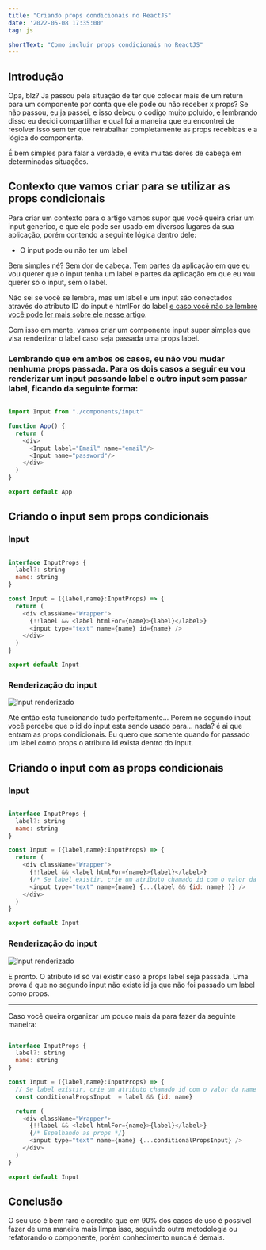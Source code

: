 ```yaml
---
title: "Criando props condicionais no ReactJS"
date: '2022-05-08 17:35:00'
tag: js

shortText: "Como incluir props condicionais no ReactJS"
---
```



## Introdução

Opa, blz? Ja passou pela situação de ter que colocar mais de um return para um componente por conta que ele pode ou não receber x props? Se não passou, eu ja passei, e isso deixou o codigo muito poluido, e lembrando disso eu decidi compartilhar e qual foi a maneira que eu encontrei de resolver isso sem ter que retrabalhar completamente as props recebidas e a lógica do componente.

É bem simples para falar a verdade, e evita muitas dores de cabeça em determinadas situações.

## Contexto que vamos criar para se utilizar as props condicionais

Para criar um contexto para o artigo vamos supor que você queira criar um input generico, e que ele pode ser usado em diversos lugares da sua aplicação, porém contendo a seguinte lógica dentro dele:

- O input pode ou não ter um label

Bem simples né? Sem dor de cabeça. Tem partes da aplicação em que eu vou querer que o input tenha um label e partes da aplicação em que eu vou querer só o input, sem o label.

Não sei se você se lembra, mas um label e um input são conectados através do atributo ID do input e htmlFor do label [e caso você não se lembre você pode ler mais sobre ele nesse artigo](https://css-tricks.com/html-inputs-and-labels-a-love-story/#:~:text=There%20are%20two%20ways%20to,input%20and%20holding%20its%20hand).

Com isso em mente, vamos criar um componente input super simples que visa renderizar o label caso seja passada uma props label.

### Lembrando que em ambos os casos, eu não vou mudar nenhuma props passada. Para os dois casos a seguir eu vou renderizar um input passando label e outro input sem passar label, ficando da seguinte forma:

```javascript

import Input from "./components/input"

function App() {
  return (
    <div>
      <Input label="Email" name="email"/>
      <Input name="password"/>
    </div>
  )
}

export default App


```

## Criando o input sem props condicionais

### Input

```javascript

interface InputProps {
  label?: string
  name: string
}

const Input = ({label,name}:InputProps) => {
  return (
    <div className="Wrapper">
      {!!label && <label htmlFor={name}>{label}</label>}
      <input type="text" name={name} id={name} />
    </div>
  )
}

export default Input

```

### Renderização do input
![Input renderizado](https://res.cloudinary.com/dezwlfeyb/image/upload/v1652033438/Blog/sem-condicional_nxlxj1.png)

Até então esta funcionando tudo perfeitamente... Porém no segundo input você percebe que o id do input esta sendo usado para... nada? é ai que entram as props condicionais. Eu quero que somente quando for passado um label como props o atributo id exista dentro do input. 

## Criando o input com as props condicionais

### Input

```javascript

interface InputProps {
  label?: string
  name: string
}

const Input = ({label,name}:InputProps) => {
  return (
    <div className="Wrapper">
      {!!label && <label htmlFor={name}>{label}</label>}
      {/* Se label existir, crie um atributo chamado id com o valor da name */}
      <input type="text" name={name} {...(label && {id: name} )} />
    </div>
  )
}

export default Input

```

### Renderização do input
![Input renderizado](https://res.cloudinary.com/dezwlfeyb/image/upload/v1652033363/Blog/condicional_vknrsk.png)

E pronto. O atributo id só vai existir caso a props label seja passada. Uma prova é que no segundo input não existe id ja que não foi passado um label como props.

---

Caso você queira organizar um pouco mais da para fazer da seguinte maneira:

```javascript

interface InputProps {
  label?: string
  name: string
}

const Input = ({label,name}:InputProps) => {
  // Se label existir, crie um atributo chamado id com o valor da name
  const conditionalPropsInput  = label && {id: name}

  return (
    <div className="Wrapper">
      {!!label && <label htmlFor={name}>{label}</label>}
      {/* Espalhando as props */}
      <input type="text" name={name} {...conditionalPropsInput} />
    </div>
  )
}

export default Input

```

## Conclusão

O seu uso é bem raro e acredito que em 90% dos casos de uso é possivel fazer de uma maneira mais limpa isso, seguindo outra metodologia ou refatorando o componente, porém conhecimento nunca é demais.